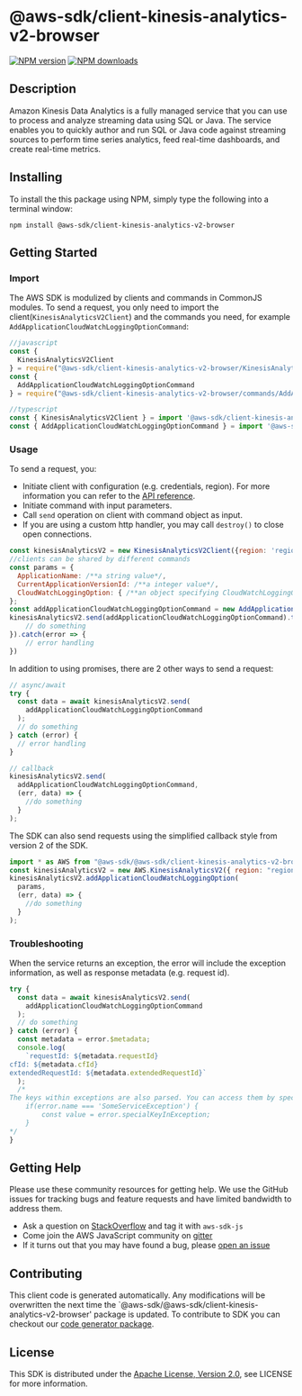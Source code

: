 # @aws-sdk/client-kinesis-analytics-v2-browser

[![NPM version](https://img.shields.io/npm/v/@aws-sdk/client-kinesis-analytics-v2-browser/preview.svg)](https://www.npmjs.com/package/@aws-sdk/client-kinesis-analytics-v2-browser)
[![NPM downloads](https://img.shields.io/npm/dm/@aws-sdk/client-kinesis-analytics-v2-browser.svg)](https://www.npmjs.com/package/@aws-sdk/client-kinesis-analytics-v2-browser)

## Description

<p>Amazon Kinesis Data Analytics is a fully managed service that you can use to process and analyze streaming data using SQL or Java. The service enables you to quickly author and run SQL or Java code against streaming sources to perform time series analytics, feed real-time dashboards, and create real-time metrics.</p>

## Installing

To install the this package using NPM, simply type the following into a terminal window:

```
npm install @aws-sdk/client-kinesis-analytics-v2-browser
```

## Getting Started

### Import

The AWS SDK is modulized by clients and commands in CommonJS modules. To send a request, you only need to import the client(`KinesisAnalyticsV2Client`) and the commands you need, for example `AddApplicationCloudWatchLoggingOptionCommand`:

```javascript
//javascript
const {
  KinesisAnalyticsV2Client
} = require("@aws-sdk/client-kinesis-analytics-v2-browser/KinesisAnalyticsV2Client");
const {
  AddApplicationCloudWatchLoggingOptionCommand
} = require("@aws-sdk/client-kinesis-analytics-v2-browser/commands/AddApplicationCloudWatchLoggingOptionCommand");
```

```javascript
//typescript
const { KinesisAnalyticsV2Client } = import '@aws-sdk/client-kinesis-analytics-v2-browser/KinesisAnalyticsV2Client';
const { AddApplicationCloudWatchLoggingOptionCommand } = import '@aws-sdk/client-kinesis-analytics-v2-browser/commands/AddApplicationCloudWatchLoggingOptionCommand';
```

### Usage

To send a request, you:

- Initiate client with configuration (e.g. credentials, region). For more information you can refer to the [API reference][].
- Initiate command with input parameters.
- Call `send` operation on client with command object as input.
- If you are using a custom http handler, you may call `destroy()` to close open connections.

```javascript
const kinesisAnalyticsV2 = new KinesisAnalyticsV2Client({region: 'region'});
//clients can be shared by different commands
const params = {
  ApplicationName: /**a string value*/,
  CurrentApplicationVersionId: /**a integer value*/,
  CloudWatchLoggingOption: { /**an object specifying CloudWatchLoggingOption*/ },
};
const addApplicationCloudWatchLoggingOptionCommand = new AddApplicationCloudWatchLoggingOptionCommand(params);
kinesisAnalyticsV2.send(addApplicationCloudWatchLoggingOptionCommand).then(data => {
    // do something
}).catch(error => {
    // error handling
})
```

In addition to using promises, there are 2 other ways to send a request:

```javascript
// async/await
try {
  const data = await kinesisAnalyticsV2.send(
    addApplicationCloudWatchLoggingOptionCommand
  );
  // do something
} catch (error) {
  // error handling
}
```

```javascript
// callback
kinesisAnalyticsV2.send(
  addApplicationCloudWatchLoggingOptionCommand,
  (err, data) => {
    //do something
  }
);
```

The SDK can also send requests using the simplified callback style from version 2 of the SDK.

```javascript
import * as AWS from "@aws-sdk/@aws-sdk/client-kinesis-analytics-v2-browser/KinesisAnalyticsV2";
const kinesisAnalyticsV2 = new AWS.KinesisAnalyticsV2({ region: "region" });
kinesisAnalyticsV2.addApplicationCloudWatchLoggingOption(
  params,
  (err, data) => {
    //do something
  }
);
```

### Troubleshooting

When the service returns an exception, the error will include the exception information, as well as response metadata (e.g. request id).

```javascript
try {
  const data = await kinesisAnalyticsV2.send(
    addApplicationCloudWatchLoggingOptionCommand
  );
  // do something
} catch (error) {
  const metadata = error.$metadata;
  console.log(
    `requestId: ${metadata.requestId}
cfId: ${metadata.cfId}
extendedRequestId: ${metadata.extendedRequestId}`
  );
  /*
The keys within exceptions are also parsed. You can access them by specifying exception names:
    if(error.name === 'SomeServiceException') {
        const value = error.specialKeyInException;
    }
*/
}
```

## Getting Help

Please use these community resources for getting help. We use the GitHub issues for tracking bugs and feature requests and have limited bandwidth to address them.

- Ask a question on [StackOverflow](https://stackoverflow.com/questions/tagged/aws-sdk-js) and tag it with `aws-sdk-js`
- Come join the AWS JavaScript community on [gitter](https://gitter.im/aws/aws-sdk-js-v3)
- If it turns out that you may have found a bug, please [open an issue](https://github.com/aws/aws-sdk-js-v3/issues)

## Contributing

This client code is generated automatically. Any modifications will be overwritten the next time the `@aws-sdk/@aws-sdk/client-kinesis-analytics-v2-browser' package is updated. To contribute to SDK you can checkout our [code generator package][].

## License

This SDK is distributed under the
[Apache License, Version 2.0](http://www.apache.org/licenses/LICENSE-2.0),
see LICENSE for more information.

[code generator package]: https://github.com/aws/aws-sdk-js-v3/tree/master/packages/service-types-generator
[api reference]: https://docs.aws.amazon.com/AWSJavaScriptSDK/latest/
